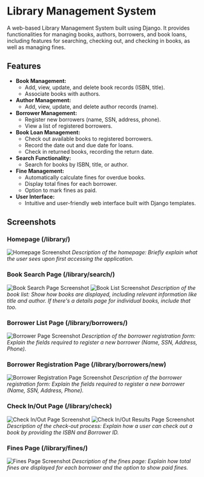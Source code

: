 # Library Management System

A web-based Library Management System built using Django.
It provides functionalities for managing books, authors, borrowers, and book loans, including features for searching, checking out, and checking in books, as well as managing fines.


## Features

* **Book Management:**
    * Add, view, update, and delete book records (ISBN, title).
    * Associate books with authors.
* **Author Management:**
    * Add, view, update, and delete author records (name).
* **Borrower Management:**
    * Register new borrowers (name, SSN, address, phone).
    * View a list of registered borrowers.
* **Book Loan Management:**
    * Check out available books to registered borrowers.
    * Record the date out and due date for loans.
    * Check in returned books, recording the return date.
* **Search Functionality:**
    * Search for books by ISBN, title, or author.
* **Fine Management:**
    * Automatically calculate fines for overdue books.
    * Display total fines for each borrower.
    * Option to mark fines as paid.
* **User Interface:**
    * Intuitive and user-friendly web interface built with Django templates.

## Screenshots

### Homepage (/library/)

![Homepage Screenshot](![HomePage](https://github.com/user-attachments/assets/5be7b124-ca8b-46a1-8ee8-1a93cf05a357)
)
*Description of the homepage: Briefly explain what the user sees upon first accessing the application.*

### Book Search Page (/library/search/)

![Book Search Page Screenshot](![SearchPage](https://github.com/user-attachments/assets/42899e30-e297-4539-ae79-c81194bfe552)
)
![Book List Screenshot](![SearchResultsPage](https://github.com/user-attachments/assets/c689de69-f9c9-42c6-8414-15ced1723d83)
)
*Description of the book list: Show how books are displayed, including relevant information like title and author. If there's a details page for individual books, include that too.*

### Borrower List Page (/library/borrowers/)

![Borrower Page Screenshot](![BorrowerPage](https://github.com/user-attachments/assets/70a2035c-4f4f-4424-bbff-3e8c0a7a78d3)
)
*Description of the borrower registration form: Explain the fields required to register a new borrower (Name, SSN, Address, Phone).*

### Borrower Registration Page (/library/borrowers/new)

![Borrower Registration Page Screenshot](![RegisterBorrowerPage](https://github.com/user-attachments/assets/51adb92a-1be2-4211-8fa2-a5413dbe3440)
)
*Description of the borrower registration form: Explain the fields required to register a new borrower (Name, SSN, Address, Phone).*

### Check In/Out Page (/library/check)

![Check In/Out Page Screenshot](![CheckPage](https://github.com/user-attachments/assets/1b2f7a34-d7ef-430f-94af-db15993dcc8c)
)
![Check In/Out Results Page Screenshot](![CheckResultsPage](https://github.com/user-attachments/assets/9d8bb8a0-d490-449a-a6c8-cf26ff1056f9)
)
*Description of the check-out process: Explain how a user can check out a book by providing the ISBN and Borrower ID.*

### Fines Page (/library/fines/)

![Fines Page Screenshot](![FinesPage](https://github.com/user-attachments/assets/92da8459-4cb2-48f6-a504-267f1d831d77)
)
*Description of the fines page: Explain how total fines are displayed for each borrower and the option to show paid fines.*
